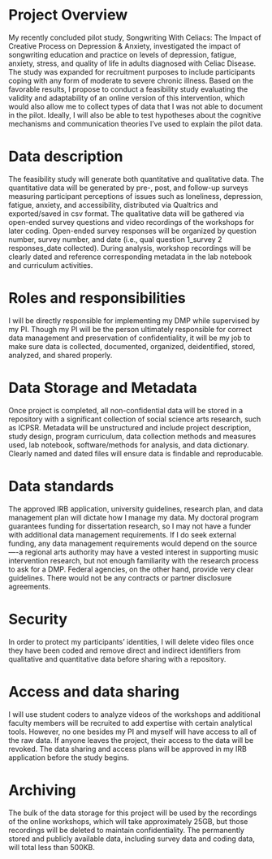 # Project Overview

My recently concluded pilot study, Songwriting With Celiacs: The Impact of Creative Process on Depression & Anxiety, investigated the impact of songwriting education and practice on levels of depression, fatigue, anxiety, stress, and quality of life in adults diagnosed with Celiac Disease. The study was expanded for recruitment purposes to include participants coping with any form of moderate to severe chronic illness. Based on the favorable results, I propose to conduct a feasibility study evaluating the validity and adaptability of an online version of this intervention, which would also allow me to collect types of data that I was not able to document in the pilot. Ideally, I will also be able to test hypotheses about the cognitive mechanisms and communication theories I’ve used to explain the pilot data. 

# Data description

The feasibility study will generate both quantitative and qualitative data. The quantitative data will be generated by pre-, post, and follow-up surveys measuring participant perceptions of issues such as loneliness, depression, fatigue, anxiety, and accessibility, distributed via Qualtrics and exported/saved in csv format. The qualitative data will be gathered via open-ended survey questions and video recordings of the workshops for later coding. Open-ended survey responses will be organized by question number, survey number, and date (i.e., qual question 1_survey 2 responses_date collected). During analysis, workshop recordings will be clearly dated and reference corresponding metadata in the lab notebook and curriculum activities. 

# Roles and responsibilities

I will be directly responsible for implementing my DMP while supervised by my PI. Though my PI will be the person ultimately responsible for correct data management and preservation of confidentiality, it will be my job to make sure data is collected, documented, organized, deidentified, stored, analyzed, and shared properly. 

# Data Storage and Metadata

Once project is completed, all non-confidential data will be stored in a repository with a significant collection of social science arts research, such as ICPSR. Metadata will be unstructured and include project description, study design, program curriculum, data collection methods and measures used, lab notebook, software/methods for analysis, and data dictionary. Clearly named and dated files will ensure data is findable and reproducable. 

# Data standards

The approved IRB application, university guidelines, research plan, and data management plan will dictate how I manage my data. My doctoral program guarantees funding for dissertation research, so I may not have a funder with additional data management requirements. If I do seek external funding, any data management requirements would depend on the source—-a regional arts authority may have a vested interest in supporting music intervention research, but not enough familiarity with the research process to ask for a DMP. Federal agencies, on the other hand, provide very clear guidelines. There would not be any contracts or partner disclosure agreements.

# Security

In order to protect my participants’ identities, I will delete video files once they have been coded and remove direct and indirect identifiers from qualitative and quantitative data before sharing with a repository. 

# Access and data sharing

I will  use student coders to analyze videos of the workshops and additional faculty members will be recruited to add expertise with certain analytical tools. However, no one besides my PI and myself will have access to all of the raw data. If anyone leaves the project, their access to the data will be revoked. The data sharing and access plans will be approved in my IRB application before the study begins.

# Archiving 

The bulk of the data storage for this project will be used by the recordings of the online workshops, which will take approximately 25GB, but those recordings will be deleted to maintain confidentiality. The permanently stored and publicly available data, including survey data and coding data, will total less than 500KB.

